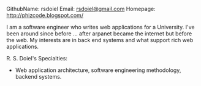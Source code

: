 GithubName:   rsdoiel
Email:    rsdoiel@gmail.com
Homepage: http://phizcode.blogspot.com/

I am a software engineer who writes web applications for a University.  I've been around since before ... after arpanet became the internet but before the web. My interests are in back end systems and what support rich web applications.

R. S. Doiel's Specialties:

 - Web application architecture, software engineering methodology, backend systems.
 

